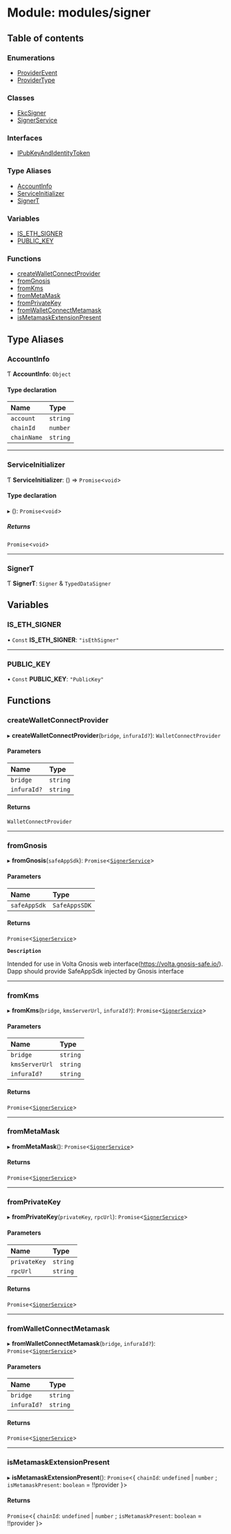 # Module: modules/signer

## Table of contents

### Enumerations

- [ProviderEvent](../enums/modules_signer.ProviderEvent.md)
- [ProviderType](../enums/modules_signer.ProviderType.md)

### Classes

- [EkcSigner](../classes/modules_signer.EkcSigner.md)
- [SignerService](../classes/modules_signer.SignerService.md)

### Interfaces

- [IPubKeyAndIdentityToken](../interfaces/modules_signer.IPubKeyAndIdentityToken.md)

### Type Aliases

- [AccountInfo](modules_signer.md#accountinfo)
- [ServiceInitializer](modules_signer.md#serviceinitializer)
- [SignerT](modules_signer.md#signert)

### Variables

- [IS\_ETH\_SIGNER](modules_signer.md#is_eth_signer)
- [PUBLIC\_KEY](modules_signer.md#public_key)

### Functions

- [createWalletConnectProvider](modules_signer.md#createwalletconnectprovider)
- [fromGnosis](modules_signer.md#fromgnosis)
- [fromKms](modules_signer.md#fromkms)
- [fromMetaMask](modules_signer.md#frommetamask)
- [fromPrivateKey](modules_signer.md#fromprivatekey)
- [fromWalletConnectMetamask](modules_signer.md#fromwalletconnectmetamask)
- [isMetamaskExtensionPresent](modules_signer.md#ismetamaskextensionpresent)

## Type Aliases

### AccountInfo

Ƭ **AccountInfo**: `Object`

#### Type declaration

| Name | Type |
| :------ | :------ |
| `account` | `string` |
| `chainId` | `number` |
| `chainName` | `string` |

___

### ServiceInitializer

Ƭ **ServiceInitializer**: () => `Promise`<`void`\>

#### Type declaration

▸ (): `Promise`<`void`\>

##### Returns

`Promise`<`void`\>

___

### SignerT

Ƭ **SignerT**: `Signer` & `TypedDataSigner`

## Variables

### IS\_ETH\_SIGNER

• `Const` **IS\_ETH\_SIGNER**: ``"isEthSigner"``

___

### PUBLIC\_KEY

• `Const` **PUBLIC\_KEY**: ``"PublicKey"``

## Functions

### createWalletConnectProvider

▸ **createWalletConnectProvider**(`bridge`, `infuraId?`): `WalletConnectProvider`

#### Parameters

| Name | Type |
| :------ | :------ |
| `bridge` | `string` |
| `infuraId?` | `string` |

#### Returns

`WalletConnectProvider`

___

### fromGnosis

▸ **fromGnosis**(`safeAppSdk`): `Promise`<[`SignerService`](../classes/modules_signer.SignerService.md)\>

#### Parameters

| Name | Type |
| :------ | :------ |
| `safeAppSdk` | `SafeAppsSDK` |

#### Returns

`Promise`<[`SignerService`](../classes/modules_signer.SignerService.md)\>

**`Description`**

Intended for use in Volta Gnosis web interface(https://volta.gnosis-safe.io/).
Dapp should provide SafeAppSdk injected by Gnosis interface

___

### fromKms

▸ **fromKms**(`bridge`, `kmsServerUrl`, `infuraId?`): `Promise`<[`SignerService`](../classes/modules_signer.SignerService.md)\>

#### Parameters

| Name | Type |
| :------ | :------ |
| `bridge` | `string` |
| `kmsServerUrl` | `string` |
| `infuraId?` | `string` |

#### Returns

`Promise`<[`SignerService`](../classes/modules_signer.SignerService.md)\>

___

### fromMetaMask

▸ **fromMetaMask**(): `Promise`<[`SignerService`](../classes/modules_signer.SignerService.md)\>

#### Returns

`Promise`<[`SignerService`](../classes/modules_signer.SignerService.md)\>

___

### fromPrivateKey

▸ **fromPrivateKey**(`privateKey`, `rpcUrl`): `Promise`<[`SignerService`](../classes/modules_signer.SignerService.md)\>

#### Parameters

| Name | Type |
| :------ | :------ |
| `privateKey` | `string` |
| `rpcUrl` | `string` |

#### Returns

`Promise`<[`SignerService`](../classes/modules_signer.SignerService.md)\>

___

### fromWalletConnectMetamask

▸ **fromWalletConnectMetamask**(`bridge`, `infuraId?`): `Promise`<[`SignerService`](../classes/modules_signer.SignerService.md)\>

#### Parameters

| Name | Type |
| :------ | :------ |
| `bridge` | `string` |
| `infuraId?` | `string` |

#### Returns

`Promise`<[`SignerService`](../classes/modules_signer.SignerService.md)\>

___

### isMetamaskExtensionPresent

▸ **isMetamaskExtensionPresent**(): `Promise`<{ `chainId`: `undefined` \| `number` ; `isMetamaskPresent`: `boolean` = !!provider }\>

#### Returns

`Promise`<{ `chainId`: `undefined` \| `number` ; `isMetamaskPresent`: `boolean` = !!provider }\>
